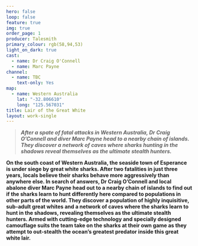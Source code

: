 ```yaml
---
hero: false
loop: false
feature: true
img: true
order_page: 1
producer: Talesmith
primary_colour: rgb(58,94,53)
light_on_dark: true
cast:
  - name: Dr Craig O'Connell
  - name: Marc Payne
channel:
  - name: TBC
    text-only: Yes
map:
  - name: Western Australia
    lat: "-32.806610"
    long: "125.567031"
title: Lair of the Great White
layout: work-single
---
```

> ***After a spate of fatal attacks in Western Australia, Dr Craig O’Connell and diver Marc Payne head to a nearby chain of islands. They discover a network of caves where sharks hunting in the shadows reveal themselves as the ultimate stealth hunters.***

**On the south coast of Western Australia, the seaside town of Esperance is under siege by great white sharks. After two fatalities in just three years, locals believe their sharks behave more aggressively than anywhere else. In search of answers, Dr Craig O’Connell and local abalone diver Marc Payne head out to a nearby chain of islands to find out if the sharks learn to hunt differently here compared to populations in other parts of the world. They discover a population of highly inquisitive, sub-adult great whites and a network of caves where the sharks learn to hunt in the shadows, revealing themselves as the ultimate stealth hunters. Armed with cutting-edge technology and specially designed camouflage suits the team take on the sharks at their own game as they attempt to out-stealth the ocean’s greatest predator inside this great white lair.**